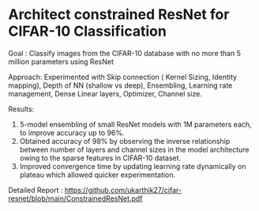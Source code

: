 # Architect constrained ResNet for CIFAR-10 Classification
Goal : Classify images from the CIFAR-10 database with no more than 5 million parameters using ResNet

Approach: 
Experimented with Skip connection ( Kernel Sizing, Identity mapping), Depth of NN (shallow vs deep), Ensembling, Learning rate management, Dense Linear layers, Optimizer, Channel size.

Results:
1. 5-model ensembling of small ResNet models with 1M parameters each, to improve accuracy up to 96%.
2. Obtained accuracy of 98% by observing the inverse relationship between number of layers and channel
sizes in the model architecture owing to the sparse features in CIFAR-10 dataset.
3. Improved convergence time by updating learning rate dynamically on plateau which allowed quicker
experimentation.

Detailed Report : https://github.com/ukarthik27/cifar-resnet/blob/main/ConstrainedResNet.pdf
